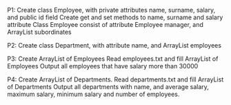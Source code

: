 P1: Create class Employee, with private attributes name, surname, salary, and public id field
Create get and set methods to name, surname and salary attribute
Class Employee consist of attribute Employee manager, and ArrayList<Employee> subordinates

P2: Create class Department, with attribute name, and ArrayList<Employee> employees

P3: Create ArrayList of Employees
Read employees.txt and fill ArrayList of Employees
Output all employees that have salary more than 30000

P4: Create ArrayList of Departments.
Read departments.txt and fill ArrayList of Departments
Output all departments with name, and average salary, maximum salary, minimum salary and number of employees.




